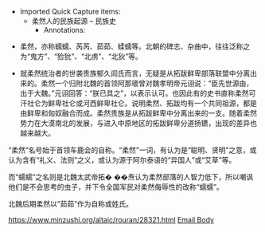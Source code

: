 - Imported Quick Capture items:
    - 柔然人的民族起源 – 民族史
        - Annotations:

* 柔然，亦称蠕蠕、芮芮、茹茹、蝚蠕等。北朝的碑志、杂曲中，往往泛称之为“鬼方”、“猃狁”、“北虏”、“北狄”等。

* 就柔然统治者的世袭贵族郁久闾氏而言，无疑是从拓跋鲜卑部落联盟中分离出来的。柔然一个归附北魏的首领阿那瓌曾对魏孝明帝元诩说：“臣先世源由，出于大魏。”元诩回答：“朕已具之”，以表示认可。也因此有的史书直称柔然可汗社仑为鲜卑社仑或河西鲜卑社仑。说明柔然、拓跋均有一个共同祖源，都是由鲜卑和匈奴融合而成。柔然贵族是从拓跋鲜卑中分离出来的一支。随着柔然势力在大漠南北的发展，与进入中原地区的拓跋鲜卑分道扬镳，出现的差异也越来越大。

“柔然”名号始于首领车鹿会的自称。“柔然”一词，有认为是“聪明、贤明”之意，或认为含有“礼义、法则”之义，或认为源于阿尔泰语的“异国人”或“艾草”等。

而“蠕蠕”之名则是北魏太武帝拓� ��焘认为柔然部落的人智力低下，所以嘲讽他们是不会思考的虫子，并下令全国军民对柔然侮辱性的改称“蠕蠕”。

北魏后期柔然以“茹茹”作为自称或姓氏。



https://www.minzushi.org/altaic/rouran/28321.html [Email Body](https://files.todoist.com/Yv0GIB6HpawvvAaXOZvxEuXCD-nz_ZPkZeZMyizB9gzBP6gBiAcA3sOFd-ugJnMy/by/21878347/as/file.html)
